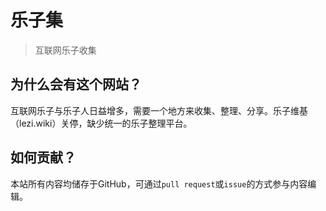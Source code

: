 # 乐子集

> 互联网乐子收集

## 为什么会有这个网站？

互联网乐子与乐子人日益增多，需要一个地方来收集、整理、分享。乐子维基（lezi.wiki）关停，缺少统一的乐子整理平台。

## 如何贡献？

本站所有内容均储存于GitHub，可通过`pull request`或`issue`的方式参与内容编辑。
